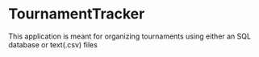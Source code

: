 # TournamentTracker
This application is meant for organizing tournaments using either an SQL database or text(.csv) files
